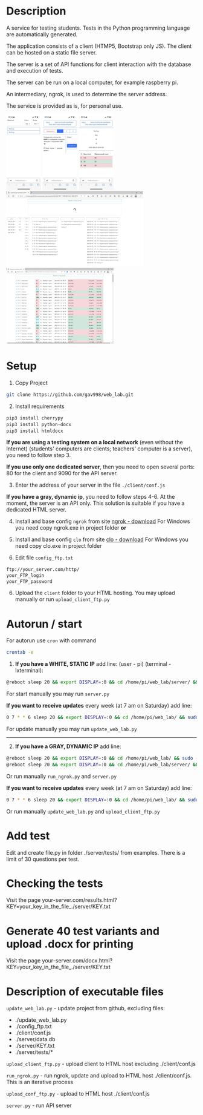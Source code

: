 # Description
A service for testing students.
Tests in the Python programming language are automatically generated.

The application consists of a client (HTMP5, Bootstrap only JS).
The client can be hosted on a static file server.

The server is a set of API functions for client interaction with the database and execution of tests.

The server can be run on a local computer, for example raspberry pi.

An intermediary, ngrok, is used to determine the server address.

The service is provided as is, for personal use.

<img src="https://github.com/gav998/web_lab/blob/main/photo_2022-09-03_23-17-04.jpg" height="200"> <img src="https://github.com/gav998/web_lab/blob/main/photo_2022-09-03_23-17-06.jpg" height="200"> <img src="https://github.com/gav998/web_lab/blob/main/photo_2022-09-03_23-17-08.jpg" height="200"> <img src="https://github.com/gav998/web_lab/blob/main/2022-09-18_13-02-34.png" height="200"> <img src="https://github.com/gav998/web_lab/blob/main/2022-09-18_11-15-02.png" height="200"> 

# Setup
1. Copy Project
```bash
git clone https://github.com/gav998/web_lab.git
```

2. Install requirements
```bash
pip3 install cherrypy
pip3 install python-docx
pip3 install htmldocx
```

**If you are using a testing system on a local network** (even without the Internet) (students' computers are clients; teachers' computer is a server), you need to follow step 3.

**If you use only one dedicated server**, then you need to open several ports: 80 for the client and 9090 for the API server.

3. Enter the address of your server in the file `./client/conf.js`

**If you have a gray, dynamic ip**, you need to follow steps 4-6.
At the moment, the server is an API only. This solution is suitable if you have a dedicated HTML server.

4. Install and base config `ngrok` from site [ngrok - download](https://ngrok.com/download) 
For Windows you need copy ngrok.exe in project folder
**or**
4. Install and base config `clo` from site [clo - download](https://cloudpub.ru/) 
For Windows you need copy clo.exe in project folder

5. Edit file `config_ftp.txt`
```text
ftp://your_server.com/http/
your_FTP_login
your_FTP_password
```

6. Upload the `client` folder to your HTML hosting.
You may upload manually or run `upload_client_ftp.py` 

# Autorun / start
For autorun use `cron` with command
```bash
crontab -e
```

1. **If you have a WHITE, STATIC IP** add line: (user - pi) (terminal - lxterminal):
```bash
@reboot sleep 20 && export DISPLAY=:0 && cd /home/pi/web_lab/server/ && sudo -u pi lxterminal -e python3 server.py
```
For start manually you may run `server.py` 

**If you want to receive updates** every week (at 7 am on Saturday) add line:
```bash
0 7 * * 6 sleep 20 && export DISPLAY=:0 && cd /home/pi/web_lab/ && sudo -u pi lxterminal -e python3 update_web_lab.py
```
For update manually you may run `update_web_lab.py` 

---
2. **If you have a GRAY, DYNAMIC IP** add line: 
```bash
@reboot sleep 20 && export DISPLAY=:0 && cd /home/pi/web_lab/ && sudo -u pi lxterminal -e python3 run_ngrok.py 
@reboot sleep 20 && export DISPLAY=:0 && cd /home/pi/web_lab/server/ && sudo -u pi lxterminal -e python3 server.py
```
Or run manually `run_ngrok.py` and `server.py` 

**If you want to receive updates** every week (at 7 am on Saturday) add line:

```bash
0 7 * * 6 sleep 20 && export DISPLAY=:0 && cd /home/pi/web_lab/ && sudo -u pi lxterminal -e python3 update_web_lab.py && sudo -u pi lxterminal -e python3 upload_client_ftp.py
```
Or run manually `update_web_lab.py` and `upload_client_ftp.py` 

# Add test
Edit and create file.py in folder ./server/tests/ from examples.
There is a limit of 30 questions per test.

# Checking the tests
Visit the page your-server.com/results.html?KEY=your_key_in_the_file_./server/KEY.txt

# Generate 40 test variants and upload .docx for printing
Visit the page your-server.com/docx.html?KEY=your_key_in_the_file_./server/KEY.txt

# Description of executable files
`update_web_lab.py` - update project from github, excluding files:
- ./update_web_lab.py
- ./config_ftp.txt
- ./client/conf.js
- ./server/data.db
- ./server/KEY.txt
- ./server/tests/*

`upload_client_ftp.py` - upload client to HTML host excluding ./client/conf.js 

`run_ngrok.py` - run ngrok, update and upload to HTML host ./client/conf.js. This is an iterative process

`upload_conf_ftp.py` - upload to HTML host ./client/conf.js

`server.py` - run API server

